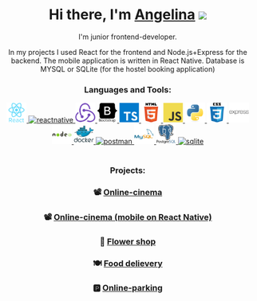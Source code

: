 
<h1 align="center" color="black">Hi there, I'm <a href="[https://daniilshat.ru/] (https://github.com/Draconic1)" target="_blank">Angelina</a>   
<img src="https://github.com/blackcater/blackcater/raw/main/images/Hi.gif" height="32"/></h1>    
  <p align="center">I'm junior frontend-developer.</p>  
  <p  align="center">  In my projects I used React for the frontend and Node.js+Express for the backend. The mobile application is written in React Native. Database is MYSQL or SQLite (for the hostel booking application)</center>  
  <br></p>  
<h3 align="center" color="black">Languages and Tools:</h3>   
<p  align="center"> <a href="https://reactjs.org/" target="_blank" rel="noreferrer"> <img src="https://raw.githubusercontent.com/devicons/devicon/master/icons/react/react-original-wordmark.svg" alt="react" width="40" height="40"/> </a> <a href="https://reactnative.dev/" target="_blank" rel="noreferrer"> <img src="https://reactnative.dev/img/header_logo.svg" alt="reactnative" width="40" height="40"/> </a> <a href="https://redux.js.org" target="_blank" rel="noreferrer"> <img src="https://raw.githubusercontent.com/devicons/devicon/master/icons/redux/redux-original.svg" alt="redux" width="40" height="40"/> </a> <a href="https://getbootstrap.com" target="_blank" rel="noreferrer"> <img src="https://raw.githubusercontent.com/devicons/devicon/master/icons/bootstrap/bootstrap-plain-wordmark.svg" alt="bootstrap" width="40" height="40"/> </a> <a href="https://www.typescriptlang.org/" target="_blank" rel="noreferrer"> <img src="https://raw.githubusercontent.com/devicons/devicon/master/icons/typescript/typescript-original.svg" alt="typescript" width="40" height="40"/> </a> <a href="https://www.w3.org/html/" target="_blank" rel="noreferrer"> <img src="https://raw.githubusercontent.com/devicons/devicon/master/icons/html5/html5-original-wordmark.svg" alt="html5" width="40" height="40"/> </a> <a href="https://developer.mozilla.org/en-US/docs/Web/JavaScript" target="_blank" rel="noreferrer"> <img src="https://raw.githubusercontent.com/devicons/devicon/master/icons/javascript/javascript-original.svg" alt="javascript" width="40" height="40"/> </a> <a href="https://www.python.org" target="_blank" rel="noreferrer"> <img src="https://raw.githubusercontent.com/devicons/devicon/master/icons/python/python-original.svg" alt="python" width="40" height="40"/> </a> <a href="https://www.w3schools.com/css/" target="_blank" rel="noreferrer"> <img src="https://raw.githubusercontent.com/devicons/devicon/master/icons/css3/css3-original-wordmark.svg" alt="css3" width="40" height="40"/> </a> <a href="https://expressjs.com" target="_blank" rel="noreferrer"> <img src="https://raw.githubusercontent.com/devicons/devicon/master/icons/express/express-original-wordmark.svg" alt="express" width="40" height="40"/> </a> <a href="https://nodejs.org" target="_blank" rel="noreferrer"> <img src="https://raw.githubusercontent.com/devicons/devicon/master/icons/nodejs/nodejs-original-wordmark.svg" alt="nodejs" width="40" height="40"/> </a> <a href="https://www.docker.com/" target="_blank" rel="noreferrer"> <img src="https://raw.githubusercontent.com/devicons/devicon/master/icons/docker/docker-original-wordmark.svg" alt="docker" width="40" height="40"/> </a> <a href="https://postman.com" target="_blank" rel="noreferrer"> <img src="https://www.vectorlogo.zone/logos/getpostman/getpostman-icon.svg" alt="postman" width="40" height="40"/> </a> <a href="https://www.mysql.com/" target="_blank" rel="noreferrer"> <img src="https://raw.githubusercontent.com/devicons/devicon/master/icons/mysql/mysql-original-wordmark.svg" alt="mysql" width="40" height="40"/> </a> <a href="https://www.postgresql.org" target="_blank" rel="noreferrer"> <img src="https://raw.githubusercontent.com/devicons/devicon/master/icons/postgresql/postgresql-original-wordmark.svg" alt="postgresql" width="40" height="40"/> </a>  <a href="https://www.sqlite.org/" target="_blank" rel="noreferrer"> <img src="https://www.vectorlogo.zone/logos/sqlite/sqlite-icon.svg" alt="sqlite" width="40" height="40"/> </a> 
  <br>  <br> </p> 

<h3  align="center" color="black">Projects:</h3>  
  <p></p>  
 <h3  align="center">📽️ <a href="https://github.com/Draconic1/oline-cinema" target="_blank" rel="noreferrer">Online-cinema</a></h3> 

  <h3  align="center">📽️ <a href="https://github.com/Draconic1/online-cinema-mobile" target="_blank" rel="noreferrer">Online-cinema (mobile on React Native)</a></h3> 

 <h3  align="center">🌺 <a href="https://github.com/Draconic1/oline-cinema" target="_blank" rel="noreferrer">Flower shop</a></h3>  
 
<h3  align="center">🍽️  <a href="https://github.com/Draconic1/food-delivery" target="_blank" rel="noreferrer"> Food delievery</a></h3>   
     
  <h3 align="center">🅿  <a href="https://github.com/Draconic1/oline-cinema" target="_blank" rel="noreferrer">Online-parking</a></h3>  
  

